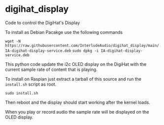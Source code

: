 # digihat_display
Code to control the DigiHat's Display

To install as Debian Pacakge use the following commands

`wget -N https://raw.githubusercontent.com/InterludeAudio/digihat_display/main/IA-digihat-display-service.deb`
`sudo dpkg -i IA-digihat-display-service.deb`

This python code update the i2c OLED display on the DigiHat with the current sample rate of content that is playing.  

To install on Raspian just extract a tarball of this source and run the `install.sh` script as root.

`sudo install.sh`

Then reboot and the display should start working after the kernel loads.  

When you play or record audio the sample rate will be displayed on the OLED display.  
